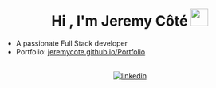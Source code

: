 <h1 align="center"><b>Hi , I'm Jeremy Côté </b><img src="https://media.giphy.com/media/hvRJCLFzcasrR4ia7z/giphy.gif" width="35"></h1>

- A passionate Full Stack developer
- Portfolio: [jeremycote.github.io/Portfolio](https://jeremycote.github.io/Portfolio)

<br>
<div align='center'>
    <a href="https://www.linkedin.com/in/jeremy-cote-24b100246/" target="_blank">
        <img src="https://img.shields.io/badge/linkedin:-Jeremy Cote-j.svg?color=405DE6&style=for-the-badge&logo=linkedin&logoColor=white" alt=linkedin style="margin-bottom: 5px;"/>
    </a>
</div
